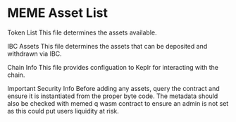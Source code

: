 # MEME Asset List

Token List
This file determines the assets available.

IBC Assets
This file determines the assets that can be deposited and withdrawn via IBC.

Chain Info
This file provides configuation to Keplr for interacting with the chain.

Important Security Info
Before adding any assets, query the contract and ensure it is instantiated from the proper byte code. 
The metadata should also be checked with memed q wasm contract <contract-address> to ensure an admin is not set as this could put users liquidity at risk.
  
  
